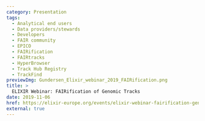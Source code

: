 ```yaml
---
category: Presentation
tags:
  - Analytical end users
  - Data providers/stewards
  - Developers
  - FAIR community
  - EPICO
  - FAIRification
  - FAIRtracks
  - HyperBrowser
  - Track Hub Registry
  - TrackFind
previewImg: Gundersen_Elixir_webinar_2019_FAIRification.png
title: >
  ELIXIR Webinar: FAIRification of Genomic Tracks
date: 2019-11-06
href: https://elixir-europe.org/events/elixir-webinar-fairification-genomic-tracks
external: true
---
```

